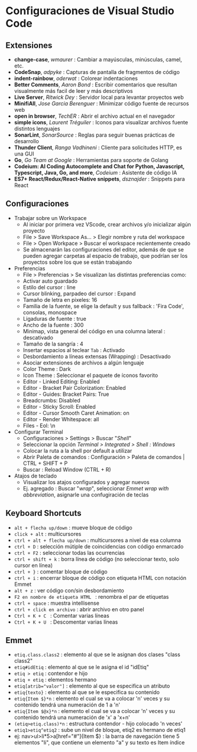# Configuraciones de Visual Studio Code

## Extensiones
- **change-case**, *wmaurer* : Cambiar a mayúsculas, minúsculas, camel, etc.
- **CodeSnap**, *adpyke* : Capturas de pantalla de fragmentos de código
- **indent-rainbow**, *oderwat* : Colorear indentaciones
- **Better Comments**, *Aaron Bond* : Escribir comentarios que resultan visualmente más facil de
  leer y más descriptivos
- **Live Server**, *Ritwick Dey* : Servidor local para levantar proyectos web
- **MinifiAll**, *Jose Garcia Berenguer* : Minimizar código fuente de recursos web
- **open in browser**, *TechER* : Abrir el archivo actual en el navegador
- **simple icons**, *Laurent Tréguiler* : Iconos para visualizar archivos fuente distintos lenguajes
- **SonarLint**, *SonarSource* : Reglas para seguir buenas prácticas de desarrollo
- **Thunder Client**, *Ranga Vadhineni* : Cliente para solicitudes HTTP, es una GUI
- **Go**, *Go Team at Google* : Herramientas para soporte de Golang
- **Codeium: AI Coding Autocomplete and Chat for Python, Javascript, Typescript, Java, Go, and more**,
  *Codeium* : Asistente de código IA
- **ES7+ React/Redux/React-Native snippets**, *dsznajder* : Snippets para React


## Configuraciones
- Trabajar sobre un Workspace
    - Al iniciar por primera vez VScode, crear archivos y/o inicializar algún proyecto
    - File > Save Workspace As... > Elegir nombre y ruta del workspace
    - File > Open Workpace > Buscar el workspace recientemente creado
    - Se almacenarán las configuraciones del editor, además de que se pueden agregar carpetas al
      espacio de trabajo, que podrían ser los proyectos sobre los que se están trabajando
- Preferencias
    - File > Preferencias > Se visualizan las distintas preferencias como:
    - Activar auto guardado
    - Estilo del cursor : line
    - Cursor blinking, parpadeo del cursor : Expand
    - Tamaño de letra en pixeles: 16
    - Familia de la fuente, se elige la default y sus fallback : 'Fira Code', consolas, monospace
    - Ligaduras de fuente : true
    - Ancho de la fuente : 300
    - Minimap, vista general del código en una columna lateral : descativado
    - Tamaño de la sangría : 4
    - Insertar espacios al teclear `Tab`  : Activado
    - Desbordamiento a líneas extensas (Wrapping) : Desactivado
    - Asociar extensiones de archivos a algún lenguaje
    - Color Theme : Dark
    - Icon Theme : Seleccionar el paquete de íconos favorito
    - Editor - Linked Editing: Enabled
    - Editor - Bracket Pair Colorization: Enabled
    - Editor - Guides: Bracket Pairs: True
    - Breadcrumbs: Disabled
    - Editor - Sticky Scroll: Enabled
    - Editor - Cursor Smooth Caret Animation: on
    - Editor - Render Whitespace: all
    - Files - Eol: \n
- Configurar Terminal
    - Configuraciones > Settings > Buscar "*Shell*"
    - Seleccionar la opción *Terminal > Integrated > Shell : Windows*
    - Colocar la ruta a la shell por default a utilizar
    - Abrir Paleta de comandos : Configuración > Paleta de comandos | CTRL + SHIFT + P
    - Buscar : Reload Window (CTRL + R)
- Atajos de teclado
    - Visualizar los atajos configurados y agregar nuevos
    - Ej. agregado : Buscar "*wrap*", seleccionar *Emmet wrap with abbreviation*, asignarle una
      confugiración de teclas


## Keyboard Shortcuts
- `alt + flecha up/down` : mueve bloque de código
- `click + alt` : multicursores
- `ctrl + alt + flecha up/down` : multicursores a nivel de esa columna
- `ctrl + D` : selección mútiple de coincidencias con código enmarcado
- `ctrl + F2` : seleccionar todas las ocurrencias
- `ctrl + shift + k` : borra línea de código (no seleccionar texto, solo cursor en línea)
- `ctrl + }` : comentar bloque de código
- `ctrl + i` : encerrar bloque de código con etiqueta HTML con notación Emmet
- `alt + z` : ver código con/sin desbordamiento
- `F2 en nombre de etiqueta HTML ` : renombra el par de etiquetas
- `ctrl + space` : muestra intellisense
- `ctrl + click en archivo` : abrir archivo en otro panel
- `Ctrl + K + C ` : Comentar varias líneas
- `Ctrl + K + U ` : Descomentar varias líneas


## Emmet
- `etiq.class.class2` : elemento al que se le asignan dos clases "class class2"
- `etiq#idEtiq` : elemento al que se le asigna el id "idEtiq"
- `etiq > etiq` : contendor e hijo
- `etiq + etiq` : elementos hermano
- `etiq[atrib="valor"]` : elemento al que se especifica un atributo
- `etiq{texto}` : elemento al que se le especifica su contenido
- `etiq{Item $}*n` : elemento el cual se va a colocar 'n' veces y su contenido tendrá una numeración
  de 1 a 'n'
- `etiq{Item $@x}*n` : elemento el cual se va a colocar 'n' veces y su contenido tendrá una
  numeración de 'x' a 'x+n'
- `(etiq>etiq.class)*n` : estructura contendor - hijo colocado 'n veces'
- `etiq1>etiq^etiq2` : sube un nivel de bloque, etiq2 es hermano de etiq1
- ej: nav>ul>li*5>a\[href="#"\]{Item $} : la barra de navegación tiene 5 elementos "li", que
  contiene un elemento "a" y su texto es Item índice




